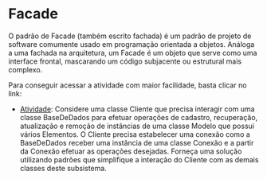 # Facade

O padrão de Facade (também escrito fachada) é um padrão de projeto de software comumente usado em programação orientada a objetos. Análoga a uma fachada na arquitetura, um Facade é um objeto que serve como uma interface frontal, mascarando um código subjacente ou estrutural mais complexo.

Para conseguir acessar a atividade com maior facilidade, basta clicar no link:

- [Atividade](https://github.com/MCossetti/padroes-de-projeto-de-software/tree/main/Facade/Atividade): Considere uma classe Cliente que precisa interagir com uma classe BaseDeDados para efetuar operações de cadastro, recuperação, atualização e remoção de instâncias de uma classe Modelo que possui vários Elementos. O Cliente precisa estabelecer uma conexão como a BaseDeDados receber uma instância de uma classe Conexão e a partir da Conexão efetuar as operações desejadas. Forneça uma solução utilizando padrões que simplifique a interação do Cliente com as demais classes deste subsistema.
